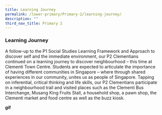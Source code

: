 ```yaml
---
title: Learning Journey
permalink: /lower-primary/Primary-2/learning-journey/
description: ""
third_nav_title: Primary 2
---
```

### Learning Journey
A follow-up to the P1 Social Studies Learning Framework and Approach to discover self and the immediate environment, our P2 Clementians continued on a learning journey to discover neighbourhood – this time at Clementi Town Centre. Students are expected to articulate the importance of having different communities in Singapore – where through shared experiences in our community, unites us as people of Singapore. Tapping on inferential, critical thinking and life skills, our P2 Clementians participate in a neighbourhood trail and visited places such as the Clementi Bus Interchange, Musang King Fruits Stall, a household shop, a pawn shop, the Clementi market and food centre as well as the buzz kiosk.

**gif**